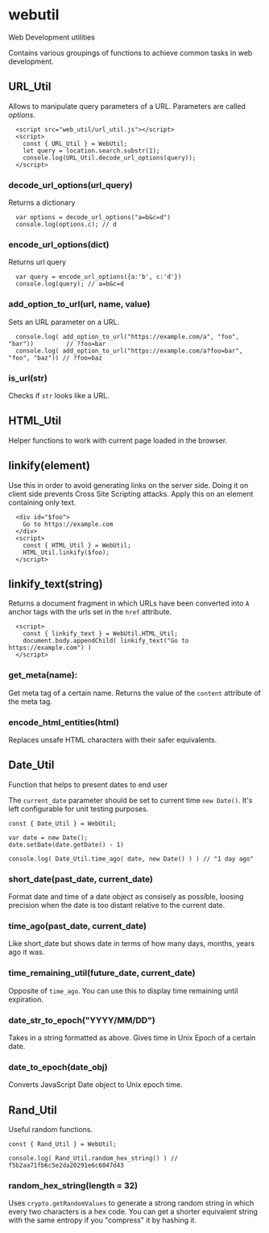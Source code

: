 # webutil
Web Development utilities

Contains various groupings of functions to achieve common tasks in web development.



## URL_Util

Allows to manipulate query parameters of a URL. Parameters are called *options*.

```
  <script src="web_util/url_util.js"></script>
  <script>
    const { URL_Util } = WebUtil;
    let query = location.search.substr(1);
    console.log(URL_Util.decode_url_options(query));
  </script>
```


### decode_url_options(url_query) 

Returns a dictionary

```
  var options = decode_url_options("a=b&c=d")
  console.log(options.c); // d
```

### encode_url_options(dict) 

Returns url query 

```
  var query = encode_url_options({a:'b', c:'d'})
  console.log(query); // a=b&c=d
```

### add_option_to_url(url, name, value)

Sets an URL parameter on a URL. 

```
  console.log( add_option_to_url("https://example.com/a", "foo", "bar"))         // ?foo=bar
  console.log( add_option_to_url("https://example.com/a?foo=bar", "foo", "baz")) // ?foo=baz
```


### is_url(str)

Checks if `str` looks like a URL.



## HTML_Util

Helper functions to work with current page loaded in the browser.

## linkify(element)

Use this in order to avoid generating links on the server side. Doing it on client side prevents Cross Site Scripting attacks. Apply this on an element containing only text.

```
  <div id="$foo">
    Go to https://example.com
  </div>
  <script>
    const { HTML_Util } = WebUtil;
    HTML_Util.linkify($foo);
  </script>
```

## linkify_text(string)

Returns a document fragment in which URLs have been converted into `A` anchor tags with the urls set in the `href` attribute.

```
  <script>
    const { linkify_text } = WebUtil.HTML_Util;
    document.body.appendChild( linkify_text("Go to https://example.com") )
  </script>
```

### get_meta(name):

Get meta tag of a certain name. Returns the value of the `content` attribute of the meta tag.

### encode_html_entities(html)

Replaces unsafe HTML characters with their safer equivalents.



## Date_Util

Function that helps to present dates to end user

The `current_date` parameter should be set to current time `new Date()`. It's left configurable for unit testing purposes.

```
const { Date_Util } = WebUtil;

var date = new Date();
date.setDate(date.getDate() - 1)

console.log( Date_Util.time_ago( date, new Date() ) ) // "1 day ago"
```

### short_date(past_date, current_date)

Format date and time of a date object as consisely as possible, loosing precision when the date is too distant relative to the current date.

### time_ago(past_date, current_date)

Like short_date but shows date in terms of how many days, months, years ago it was.

### time_remaining_util(future_date, current_date)

Opposite of `time_ago`. You can use this to display time remaining until expiration. 

### date_str_to_epoch("YYYY/MM/DD")

Takes in a string formatted as above. Gives time in Unix Epoch of a certain date.

### date_to_epoch(date_obj)

Converts JavaScript Date object to Unix epoch time.



## Rand_Util

Useful random functions. 

```
const { Rand_Util } = WebUtil;

console.log( Rand_Util.random_hex_string() ) // f5b2aa71fb6c5e2da20291e6c6047d43
```

### random_hex_string(length = 32)

Uses `crypto.getRandomValues` to generate a strong random string in which every two characters is a hex code. You can get a shorter equivalent string with the same entropy if you "compress" it by hashing it.
